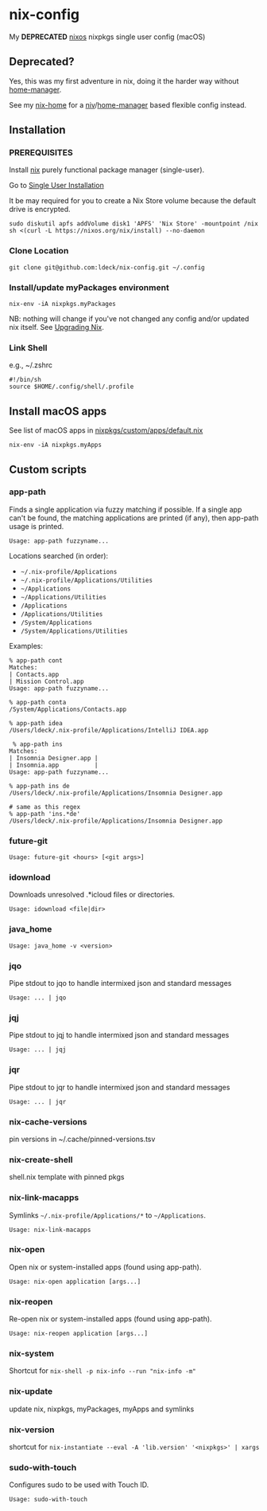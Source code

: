 # nix-config #

My **DEPRECATED** [nixos](https://nixos.org) nixpkgs single user config (macOS)

## Deprecated? ##

Yes, this was my first adventure in nix, doing it the harder way without [home-manager](https://github.com/nix-community/home-manager).

See my [nix-home](https://github.com/ldeck/nix-home) for a [niv](https://github.com/nmattia/niv)/[home-manager](https://github.com/nix-community/home-manager) based flexible config instead.

## Installation ##

### PREREQUISITES ###

Install [nix](https://nixos.org/nix/) purely functional package manager (single-user).

Go to [Single User Installation](https://nixos.org/manual/nix/unstable/installation/installing-binary.html#single-user-installation)

It be may required for you to create a Nix Store volume because the default drive is encrypted.

    sudo diskutil apfs addVolume disk1 'APFS' 'Nix Store' -mountpoint /nix
    sh <(curl -L https://nixos.org/nix/install) --no-daemon


### Clone Location ###

``` shell
git clone git@github.com:ldeck/nix-config.git ~/.config
```

### Install/update myPackages environment ###

``` shell
nix-env -iA nixpkgs.myPackages
```

NB: nothing will change if you've not changed any config and/or updated nix itself. See [Upgrading Nix](https://nixos.org/manual/nix/unstable/installation/upgrading.html).

### Link Shell ###

e.g., ~/.zshrc

    #!/bin/sh
    source $HOME/.config/shell/.profile

## Install macOS apps ##

See list of macOS apps in [nixpkgs/custom/apps/default.nix](nixpkgs/custom/apps/default.nix)

``` shell
nix-env -iA nixpkgs.myApps
```

## Custom scripts ##

### app-path ###

Finds a single application via fuzzy matching if possible.
If a single app can't be found, the matching applications are printed (if any), then app-path usage is printed.

    Usage: app-path fuzzyname...

Locations searched (in order):
  * `~/.nix-profile/Applications`
  * `~/.nix-profile/Applications/Utilities`
  * `~/Applications`
  * `~/Applications/Utilities`
  * `/Applications`
  * `/Applications/Utilities`
  * `/System/Applications`
  * `/System/Applications/Utilities`

Examples:

    % app-path cont
    Matches:
    | Contacts.app
    | Mission Control.app
    Usage: app-path fuzzyname...

    % app-path conta
    /System/Applications/Contacts.app

    % app-path idea
    /Users/ldeck/.nix-profile/Applications/IntelliJ IDEA.app

     % app-path ins
    Matches:
    | Insomnia Designer.app |
    | Insomnia.app          |
    Usage: app-path fuzzyname...

    % app-path ins de
    /Users/ldeck/.nix-profile/Applications/Insomnia Designer.app

    # same as this regex
    % app-path 'ins.*de'
    /Users/ldeck/.nix-profile/Applications/Insomnia Designer.app


### future-git ###

    Usage: future-git <hours> [<git args>]

### idownload ###

Downloads unresolved .*icloud files or directories.

    Usage: idownload <file|dir>

### java_home ###

    Usage: java_home -v <version>

### jqo ###

Pipe stdout to jqo to handle intermixed json and standard messages

    Usage: ... | jqo

### jqj ###

Pipe stdout to jqj to handle intermixed json and standard messages

    Usage: ... | jqj

### jqr ###

Pipe stdout to jqr to handle intermixed json and standard messages

    Usage: ... | jqr

### nix-cache-versions ###

pin versions in ~/.cache/pinned-versions.tsv

### nix-create-shell ###

shell.nix template with pinned pkgs

### nix-link-macapps ###

Symlinks `~/.nix-profile/Applications/*` to `~/Applications`.

    Usage: nix-link-macapps

### nix-open ###

Open nix or system-installed apps (found using app-path).

    Usage: nix-open application [args...]

### nix-reopen ###

Re-open nix or system-installed apps (found using app-path).

    Usage: nix-reopen application [args...]

### nix-system ###

Shortcut for `nix-shell -p nix-info --run "nix-info -m"`

### nix-update ###

update nix, nixpkgs, myPackages, myApps and symlinks

### nix-version ###

shortcut for `nix-instantiate --eval -A 'lib.version' '<nixpkgs>' | xargs`

### sudo-with-touch ###

Configures sudo to be used with Touch ID.

    Usage: sudo-with-touch
